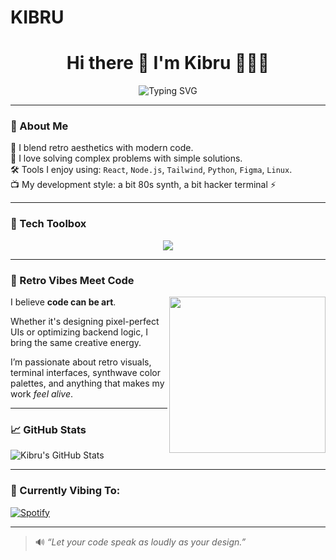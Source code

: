 # KIBRU<h1 align="center">Hi there 👋 I'm Kibru 👨🏾‍💻</h1>

<p align="center">
  <img src="https://readme-typing-svg.demolab.com?font=Fira+Code&size=24&pause=1000&color=F72D66&center=true&width=435&lines=👾+Retro+Dev+%7C+Technical+Thinker;💡+Lover+of+Clean+Code+and+Design;🎨+Creative+by+Nature+%7C+Logical+by+Training;🎮+Tech+is+My+Playground" alt="Typing SVG" />
</p>

---

### 🌈 About Me
🎯 I blend retro aesthetics with modern code.<br>
🧠 I love solving complex problems with simple solutions.<br>
🛠️ Tools I enjoy using: `React`, `Node.js`, `Tailwind`, `Python`, `Figma`, `Linux`.<br>
📺 My development style: a bit 80s synth, a bit hacker terminal ⚡

---

### 🧰 Tech Toolbox
<p align="center">
  <img src="https://skillicons.dev/icons?i=js,ts,react,nodejs,python,git,linux,html,css,figma" />
</p>

---

### 🎨 Retro Vibes Meet Code
<img src="https://media.giphy.com/media/oe33xf3B50fsc/giphy.gif" width="250" align="right">

I believe **code can be art**.

Whether it's designing pixel-perfect UIs or optimizing backend logic, I bring the same creative energy.

I’m passionate about retro visuals, terminal interfaces, synthwave color palettes, and anything that makes my work *feel alive*.

---

### 📈 GitHub Stats

![Kibru's GitHub Stats](https://github-readme-stats.vercel.app/api?username=your-username&show_icons=true&theme=radical)

---

### 🎵 Currently Vibing To:
[![Spotify](https://readme-spotify-status.vercel.app/api/run-spotify-status)](https://open.spotify.com)

---

> 🔊 _“Let your code speak as loudly as your design.”_
